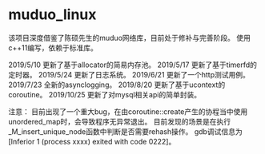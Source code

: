 # muduo_linux
该项目深度借鉴了陈硕先生的muduo网络库，目前处于修补与完善阶段。
使用c++11编写，依赖于标准库。

2019/5/10 更新了基于allocator的简易内存池。
2019/5/17 更新了基于timerfd的定时器。
2019/5/24 更新了日志系统。
2019/6/21 更新了一个http测试用例。
2019/7/23 全新的asynclogging。
2019/8/20 更新了基于ucontext的coroutine。
2019/10/25 更新了对mysql相关api的简单封装。

注意：
目前出现了一个重大bug，在由coroutine::create产生的协程当中使用unordered_map时，会导致程序无异常退出。
目前发现的场景是在执行_M_insert_unique_node函数中判断是否需要rehash操作。
gdb调试信息为[Inferior 1 (process xxxx) exited with code 0222]。
